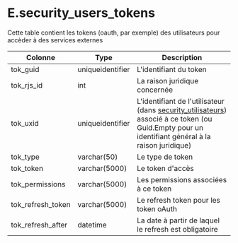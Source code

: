 # E.security_users_tokens

Cette table contient les tokens (oauth, par exemple) des utilisateurs pour accèder à des services externes

Colonne|Type|Description
---|---|---
tok_guid|uniqueidentifier|L'identifiant du token 
tok_rjs_id|int|La raison juridique concernée 
tok_uxid|uniqueidentifier|L'identifiant de l'utilisateur (dans [security_utilisateurs](generated_security_utilisateurs.md)) associé à ce token (ou Guid.Empty pour un identifiant général à la raison juridique) 
tok_type|varchar(50)|Le type de token 
tok_token|varchar(5000)|Le token d'accès 
tok_permissions|varchar(5000)|Les permissions associées à ce token 
tok_refresh_token|varchar(5000)|Le refresh token pour les token oAuth 
tok_refresh_after|datetime|La date à partir de laquel le refresh est obligatoire 
